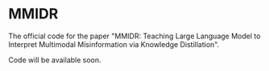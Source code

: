 # MMIDR

The official code for the paper "MMIDR: Teaching Large Language Model to Interpret Multimodal Misinformation via Knowledge Distillation". 

Code will be available soon.